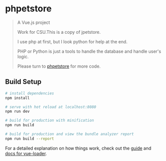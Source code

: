 # phpetstore

> A Vue.js project
>
> Work for CSU.This is a copy of jpetstore.
>
> I use php at first, but I look python for help at the end.
>
> PHP or Python is just a tools to handle the database and handle user's logic.
>
> Please turn to [phpetstore](https://github.com/wolfbolin/phpetstore-server) for more code.

## Build Setup

``` bash
# install dependencies
npm install

# serve with hot reload at localhost:8080
npm run dev

# build for production with minification
npm run build

# build for production and view the bundle analyzer report
npm run build --report
```

For a detailed explanation on how things work, check out the [guide](http://vuejs-templates.github.io/webpack/) and [docs for vue-loader](http://vuejs.github.io/vue-loader).
